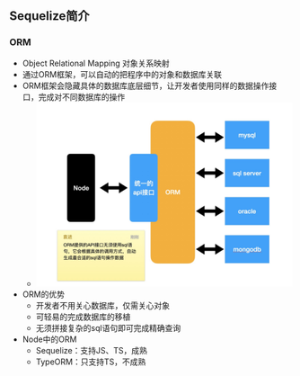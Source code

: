 ## Sequelize简介
### ORM
- Object Relational Mapping 对象关系映射
- 通过ORM框架，可以自动的把程序中的对象和数据库关联
- ORM框架会隐藏具体的数据库底层细节，让开发者使用同样的数据操作接口，完成对不同数据库的操作
  - ![](../images/ORM%E5%8E%9F%E7%90%86%E5%9B%BE.jpg)
- ORM的优势
  - 开发者不用关心数据库，仅需关心对象
  - 可轻易的完成数据库的移植
  - 无须拼接复杂的sql语句即可完成精确查询
- Node中的ORM
  - Sequelize：支持JS、TS，成熟
  - TypeORM：只支持TS，不成熟